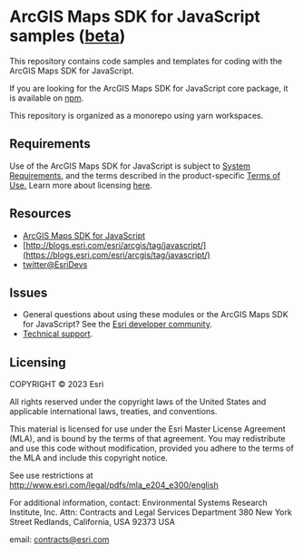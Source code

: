 # ArcGIS Maps SDK for JavaScript samples ([beta](https://developers.arcgis.com/javascript/latest/faq/#what-does-the-beta-tag-mean))

This repository contains code samples and templates for coding with the ArcGIS Maps SDK for JavaScript.

If you are looking for the ArcGIS Maps SDK for JavaScript core package, it is available on [npm](https://www.npmjs.com/package/@arcgis/core).

This repository is organized as a monorepo using yarn workspaces.

## Requirements

Use of the ArcGIS Maps SDK for JavaScript is subject to [System Requirements](https://developers.arcgis.com/javascript/latest/system-requirements/), and the terms described in the product-specific [Terms of Use.](https://www.esri.com/en-us/legal/terms/product-specific-scope-of-use) Learn more about licensing [here](https://developers.arcgis.com/javascript/latest/licensing/).

## Resources

- [ArcGIS Maps SDK for JavaScript](https://developers.arcgis.com/javascript/)
- [http://blogs.esri.com/esri/arcgis/tag/javascript/](https://blogs.esri.com/esri/arcgis/tag/javascript/)
- [twitter@EsriDevs](https://twitter.com/EsriDevs)

## Issues

- General questions about using these modules or the ArcGIS Maps SDK for JavaScript? See the [Esri developer community](https://community.esri.com/t5/arcgis-api-for-javascript/ct-p/arcgis-api-for-javascript).
- [Technical support](https://support.esri.com/).

## Licensing

COPYRIGHT © 2023 Esri

All rights reserved under the copyright laws of the United States and applicable international laws, treaties, and conventions.

This material is licensed for use under the Esri Master License Agreement (MLA), and is bound by the terms of that agreement. You may redistribute and use this code without modification, provided you adhere to the terms of the MLA and include this copyright notice.

See use restrictions at http://www.esri.com/legal/pdfs/mla_e204_e300/english

For additional information, contact: Environmental Systems Research Institute, Inc. Attn: Contracts and Legal Services Department 380 New York Street Redlands, California, USA 92373 USA

email: contracts@esri.com